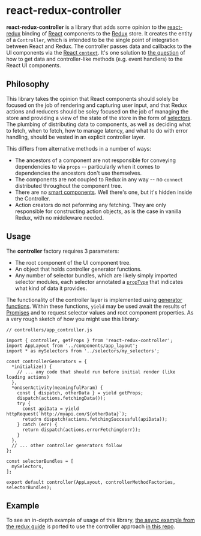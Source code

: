 # react-redux-controller

**react-redux-controller** is a library that adds some opinion to the [react-redux](https://github.com/rackt/react-redux) binding of [React](https://facebook.github.io/react/index.html) components to the [Redux](http://redux.js.org/) store. It creates the entity of a `Controller`, which is intended to be the single point of integration between React and Redux. The controller passes data and callbacks to the UI components via the [React `context`](https://facebook.github.io/react/docs/context.html). It's one solution to [the question](http://stackoverflow.com/a/34320909/807674) of how to get data and controller-like methods (e.g. event handlers) to the React UI components.

## Philosophy

This library takes the opinion that React components should solely be focused on the job of rendering and capturing user input, and that Redux actions and reducers should be soley focused on the job of managing the store and providing a view of the state of the store in the form of [selectors](http://rackt.org/redux/docs/basics/UsageWithReact.html). The plumbing of distributing data to components, as well as deciding what to fetch, when to fetch, how to manage latency, and what to do with error handling, should be vested in an explicit controller layer.

This differs from alternative methods in a number of ways:

- The ancestors of a component are not responsible for conveying dependencies to via `props` -- particularly when it comes to dependencies the ancestors don't use themselves.
- The components are not coupled to Redux in any way -- no `connect` distributed throughout the component tree.
- There are no [smart components](https://medium.com/@dan_abramov/smart-and-dumb-components-7ca2f9a7c7d0#.m5y0saa0k). Well there's one, but it's hidden inside the Controller.
- Action creators do not peforming any fetching. They are only responsible for constructing action objects, as is the case in vanilla Redux, with no middleware needed.

## Usage

The **controller** factory requires 3 parameters:

- The root component of the UI component tree.
- An object that holds controller generator functions.
- Any number of selector bundles, which are likely simply imported selector modules, each selector annotated a [`propType`](https://facebook.github.io/react/docs/reusable-components.html) that indicates what kind of data it provides.

The functionality of the controller layer is implemented using [generator functions](http://www.2ality.com/2015/03/es6-generators.html). Within these functions, `yield` may be used await the results of [Promises](http://www.2ality.com/2014/09/es6-promises-foundations.html) and to request selector values and root component properties. As a very rough sketch of how you might use this library:

```
// controllers/app_controller.js

import { controller, getProps } from 'react-redux-controller';
import AppLayout from '../components/app_layout';
import * as mySelectors from '../selectors/my_selectors';

const controllerGenerators = {
  *initialize() {
    // ... any code that should run before initial render (like loading actions)
  },
  *onUserActivity(meaningfulParam) {
    const { dispatch, otherData } = yield getProps;
    dispatch(actions.fetchingData());
    try {
      const apiData = yield httpRequest(`http://myapi.com/${otherData}`);
      retudrn dispatch(actions.fetchingSuccessful(apiData)); 
    } catch (err) {
      return dispatch(actions.errorFetching(err));
    }
  },
  // ... other controller generators follow
};

const selectorBundles = [
  mySelectors,
];

export default controller(AppLayout, controllerMethodFactories, selectorBundles);

```

## Example

To see an in-depth example of usage of this library, [the async example from the redux guide](http://redux.js.org/docs/advanced/ExampleRedditAPI.html) is ported to use the controller approach [in this repo](https://github.com/artsy/react-redux-controller/blob/master/example/README.md).

